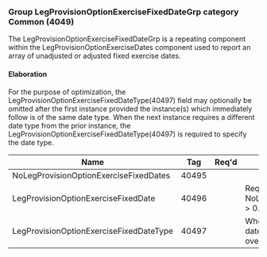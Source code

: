 ### Group LegProvisionOptionExerciseFixedDateGrp category Common (4049)

The LegProvisionOptionExerciseFixedDateGrp is a repeating component within the LegProvisionOptionExerciseDates component used to report an array of unadjusted or adjusted fixed exercise dates.

#### Elaboration

For the purpose of optimization, the LegProvisionOptionExerciseFixedDateType(40497) field may optionally be omitted after the first instance provided the instance(s) which immediately follow is of the same date type. When the next instance requires a different date type from the prior instance, the LegProvisionOptionExerciseFixedDateType(40497) is required to specify the date type.

| Name                                    | Tag   | Req'd | Documentation                                                                                                                     |
|-----------------------------------------|-------|----------|-------------------------------------------------------------------------------------------------------------------------------|
| NoLegProvisionOptionExerciseFixedDates  | 40495 |       |                                                                                                                                |
| LegProvisionOptionExerciseFixedDate     | 40496 |       | Required if NoLegProvisionOptionExerciseFixedDates(40495) > 0.                                                                    |
| LegProvisionOptionExerciseFixedDateType | 40497 |       | When specified it applies not only to the current date but to all subsequent dates in the group until overridden with a new type. |

